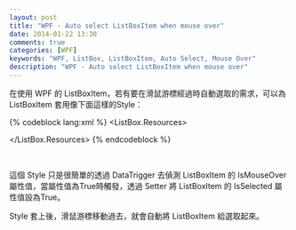 ```yaml
---
layout: post
title: "WPF - Auto select ListBoxItem when mouse over"
date: 2014-01-22 13:30
comments: true
categories: [WPF]
keywords: "WPF, ListBox, ListBoxItem, Auto Select, Mouse Over"
description: "WPF - Auto select ListBoxItem when mouse over"
---
```


在使用 WPF 的 ListBoxItem，若有要在滑鼠游標經過時自動選取的需求，可以為 ListBoxItem 套用像下面這樣的Style：  

<!-- More -->

{% codeblock lang:xml %}
<ListBox.Resources>
<Style BasedOn="{StaticResource {x:Type ListBoxItem}}"
TargetType="{x:Type ListBoxItem}">
<Style.Triggers>
<DataTrigger Binding="{Binding IsMouseOver,
RelativeSource={RelativeSource Self}}"
Value="True">
<Setter Property="IsSelected" Value="True" />
</DataTrigger>
</Style.Triggers>
</Style>
</ListBox.Resources>
{% endcodeblock %}

<br/>

這個 Style 只是很簡單的透過 DataTrigger 去偵測 ListBoxItem 的 IsMouseOver屬性值，當屬性值為True時觸發，透過 Setter 將 ListBoxItem 的 IsSelected 屬性值設為True。  

Style 套上後，滑鼠游標移動過去，就會自動將  ListBoxItem 給選取起來。  
